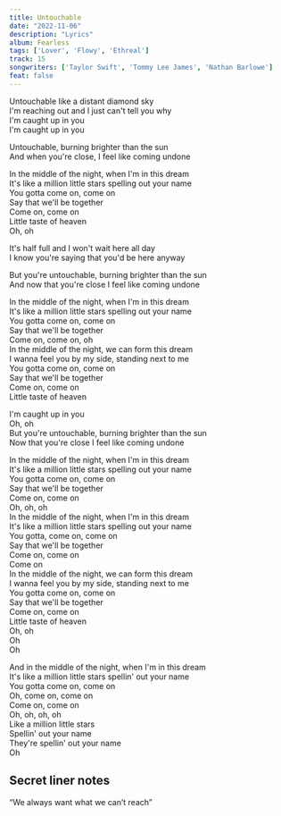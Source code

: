 ```yaml
---
title: Untouchable
date: "2022-11-06"
description: "Lyrics"
album: Fearless
tags: ['Lover', 'Flowy', 'Ethreal']
track: 15
songwriters: ['Taylor Swift', 'Tommy Lee James', 'Nathan Barlowe']
feat: false
---
```

<p className="verse-one">
Untouchable like a distant diamond sky <br />
I'm reaching out and I just can't tell you why <br />
I'm caught up in you <br />
I'm caught up in you <br />
</p>
<p className="pre-chorus">
Untouchable, burning brighter than the sun <br />
And when you're close, I feel like coming undone <br />
</p>
<p className="chorus">
In the middle of the night, when I'm in this dream <br />
It's like a million little stars spelling out your name <br />
You gotta come on, come on <br />
Say that we'll be together <br />
Come on, come on <br />
Little taste of heaven <br />
Oh, oh <br />
</p>
<p className="verse-two">
It's half full and I won't wait here all day <br />
I know you're saying that you'd be here anyway <br />
</p>
<p className="pre-chorus">
But you're untouchable, burning brighter than the sun <br />
And now that you're close I feel like coming undone <br />
</p>
<p className="chorus">
In the middle of the night, when I'm in this dream <br />
It's like a million little stars spelling out your name <br />
You gotta come on, come on <br />
Say that we'll be together <br />
Come on, come on, oh <br />
In the middle of the night, we can form this dream <br />
I wanna feel you by my side, standing next to me <br />
You gotta come on, come on <br />
Say that we'll be together <br />
Come on, come on <br />
Little taste of heaven <br />
</p>
<p className="bridge">
I'm caught up in you <br />
Oh, oh <br />
But you're untouchable, burning brighter than the sun <br />
Now that you're close I feel like coming undone <br />
</p>
<p className="chorus">
In the middle of the night, when I'm in this dream <br />
It's like a million little stars spelling out your name <br />
You gotta come on, come on <br />
Say that we'll be together <br />
Come on, come on <br />
Oh, oh, oh <br />
In the middle of the night, when I'm in this dream <br />
It's like a million little stars spelling out your name <br />
You gotta, come on, come on <br />
Say that we'll be together <br />
Come on, come on <br />
Come on <br />
In the middle of the night, we can form this dream <br />
I wanna feel you by my side, standing next to me <br />
You gotta come on, come on <br />
Say that we'll be together <br />
Come on, come on <br />
Little taste of heaven <br />
Oh, oh <br />
Oh <br />
Oh <br />
</p>
<p className="outro">
And in the middle of the night, when I'm in this dream <br />
It's like a million little stars spellin' out your name <br />
You gotta come on, come on <br />
Oh, come on, come on <br />
Come on, come on <br />
Oh, oh, oh, oh <br />
Like a million little stars <br />
Spellin' out your name <br />
They're spellin' out your name <br />
Oh <br />
</p>


## Secret liner notes
“We always want what we can’t reach”